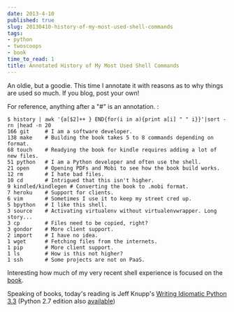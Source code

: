 ```yaml
---
date: 2013-4-10
published: true
slug: 20130410-history-of-my-most-used-shell-commands
tags:
- python
- twoscoops
- book
time_to_read: 1
title: Annotated History of My Most Used Shell Commands
---
```


An oldie, but a goodie. This time I annotate it with reasons as to why
things are used so much. If you blog, post your own!

For reference, anything after a "#" is an annotation. :

    $ history | awk '{a[$2]++ } END{for(i in a){print a[i] " " i}}'|sort -rn |head -n 20
    166 git     # I am a software developer.
    138 make    # Building the book takes 5 to 8 commands depending on format.
    68 touch    # Readying the book for kindle requires adding a lot of new files.
    51 python   # I am a Python developer and often use the shell.
    21 open     # Opening PDFs and Mobi to see how the book build works.
    12 rm       # I hate bad files.
    10 cd       # Intrigued that this isn't higher.
    9 kindled/kindlegen # Converting the book to .mobi format.
    7 heroku    # Support for clients.
    6 vim       # Sometimes I use it to keep my street cred up.
    5 bpython   # I like this shell.
    3 source    # Activating virtualenv without virtualenvwrapper. Long story...
    3 cp        # Files need to be copied, right?
    3 gondor    # More client support.
    2 import    # I have no idea.
    1 wget      # Fetching files from the internets.
    1 pip       # More client support.
    1 ls        # How is this not higher?
    1 ssh       # Some projects are not on PaaS.

Interesting how much of my very recent shell experience is focused on
the [book](https://feldroy.com/products/two-scoops-of-django-1-5/).

Speaking of books, today's reading is Jeff Knupp's [Writing Idiomatic
Python
3.3](https://www.amazon.com/Writing-Idiomatic-Python-3-3-ebook/dp/B00B5VXMRG/ref=tmm_kin_title_0?ie=UTF8&qid=1365610132&sr=8-1&tag=ihpydanny-20)
(Python 2.7 edition also
[available](https://www.amazon.com/Writing-Idiomatic-Python-2-7-3-ebook/dp/B00B5KG0F8/ref=la_B00BBE1MDI_1_2_title_1_kin?ie=UTF8&qid=1365610777&sr=1-2&tag=ihpydanny-20))
